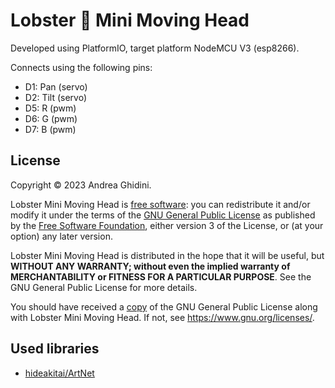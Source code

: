 # Lobster 🦞 Mini Moving Head

Developed using PlatformIO, target platform NodeMCU V3 (esp8266).

Connects using the following pins:
* D1: Pan (servo)
* D2: Tilt (servo)
* D5: R (pwm)
* D6: G (pwm)
* D7: B (pwm)

## License
Copyright &copy; 2023 Andrea Ghidini.

Lobster Mini Moving Head is [free software](https://www.gnu.org/philosophy/free-sw.html): you can redistribute it and/or modify
it under the terms of the [GNU General Public License](https://www.gnu.org/licenses/gpl-3.0.html) as published by
the [Free Software Foundation](https://www.fsf.org), either version 3 of the License, or
(at your option) any later version.

Lobster Mini Moving Head is distributed in the hope that it will be useful, but **WITHOUT ANY WARRANTY; without even the implied warranty of MERCHANTABILITY or FITNESS FOR A PARTICULAR PURPOSE**.
See the GNU General Public License for more details.

You should have received a [copy](LICENSE) of the GNU General Public License along with Lobster Mini Moving Head.
If not, see https://www.gnu.org/licenses/.

## Used libraries
* [hideakitai/ArtNet](https://github.com/hideakitai/ArtNet)
